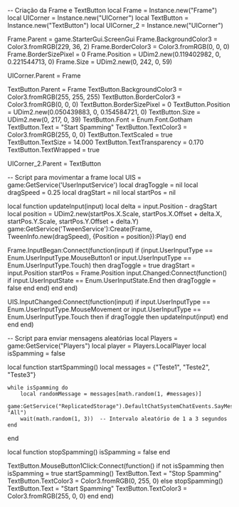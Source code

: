 -- Criação da Frame e TextButton
local Frame = Instance.new("Frame")
local UICorner = Instance.new("UICorner")
local TextButton = Instance.new("TextButton")
local UICorner_2 = Instance.new("UICorner")

Frame.Parent = game.StarterGui.ScreenGui
Frame.BackgroundColor3 = Color3.fromRGB(229, 36, 2)
Frame.BorderColor3 = Color3.fromRGB(0, 0, 0)
Frame.BorderSizePixel = 0
Frame.Position = UDim2.new(0.119402982, 0, 0.221544713, 0)
Frame.Size = UDim2.new(0, 242, 0, 59)

UICorner.Parent = Frame

TextButton.Parent = Frame
TextButton.BackgroundColor3 = Color3.fromRGB(255, 255, 255)
TextButton.BorderColor3 = Color3.fromRGB(0, 0, 0)
TextButton.BorderSizePixel = 0
TextButton.Position = UDim2.new(0.050439883, 0, 0.154584721, 0)
TextButton.Size = UDim2.new(0, 217, 0, 39)
TextButton.Font = Enum.Font.Gotham
TextButton.Text = "Start Spamming"
TextButton.TextColor3 = Color3.fromRGB(255, 0, 0)
TextButton.TextScaled = true
TextButton.TextSize = 14.000
TextButton.TextTransparency = 0.170
TextButton.TextWrapped = true

UICorner_2.Parent = TextButton

-- Script para movimentar a frame
local UIS = game:GetService('UserInputService')
local dragToggle = nil
local dragSpeed = 0.25
local dragStart = nil
local startPos = nil

local function updateInput(input)
    local delta = input.Position - dragStart
    local position = UDim2.new(startPos.X.Scale, startPos.X.Offset + delta.X,
        startPos.Y.Scale, startPos.Y.Offset + delta.Y)
    game:GetService('TweenService'):Create(Frame, TweenInfo.new(dragSpeed), {Position = position}):Play()
end

Frame.InputBegan:Connect(function(input)
    if (input.UserInputType == Enum.UserInputType.MouseButton1 or input.UserInputType == Enum.UserInputType.Touch) then 
        dragToggle = true
        dragStart = input.Position
        startPos = Frame.Position
        input.Changed:Connect(function()
            if input.UserInputState == Enum.UserInputState.End then
                dragToggle = false
            end
        end)
    end
end)

UIS.InputChanged:Connect(function(input)
    if input.UserInputType == Enum.UserInputType.MouseMovement or input.UserInputType == Enum.UserInputType.Touch then
        if dragToggle then
            updateInput(input)
        end
    end
end)

-- Script para enviar mensagens aleatórias
local Players = game:GetService("Players")
local player = Players.LocalPlayer
local isSpamming = false

local function startSpamming()
    local messages = {"Teste1", "Teste2", "Teste3"}

    while isSpamming do
        local randomMessage = messages[math.random(1, #messages)]
        game:GetService("ReplicatedStorage").DefaultChatSystemChatEvents.SayMessageRequest:FireServer(randomMessage, "All")
        wait(math.random(1, 3))  -- Intervalo aleatório de 1 a 3 segundos
    end
end

local function stopSpamming()
    isSpamming = false
end

TextButton.MouseButton1Click:Connect(function()
    if not isSpamming then
        isSpamming = true
        startSpamming()
        TextButton.Text = "Stop Spamming"
        TextButton.TextColor3 = Color3.fromRGB(0, 255, 0)
    else
        stopSpamming()
        TextButton.Text = "Start Spamming"
        TextButton.TextColor3 = Color3.fromRGB(255, 0, 0)
    end
end)
